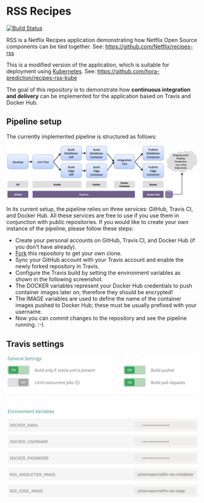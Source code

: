 # RSS Recipes

[![Build Status](https://travis-ci.org/jojow/netflix-rss-app.svg)](https://travis-ci.org/jojow/netflix-rss-app)

RSS is a Netflix Recipes application demonstrating how Netflix Open Source components can be tied together.
See: https://github.com/Netflix/recipes-rss

This is a modified version of the application, which is suitable for deployment using [Kubernetes](http://kubernetes.io).
See: https://github.com/hora-prediction/recipes-rss-kube

The goal of this repository is to demonstrate how **continuous integration and delivery** can be implemented for the application based on Travis and Docker Hub.



## Pipeline setup

The currently implemented pipeline is structured as follows:

![Pipeline overview](/pipeline-docs/pipeline-overview.png)

In its current setup, the pipeline relies on three services: GitHub, Travis CI, and Docker Hub.
All these services are free to use if you use them in conjunction with public repositories.
If you would like to create your own instance of the pipeline, please follow these steps:

* Create your personal accounts on GitHub, Travis CI, and Docker Hub (if you don't have already).
* [Fork](https://github.com/jojow/netflix-rss-app/fork) this repository to get your own clone.
* Sync your GitHub account with your Travis account and enable the newly forked repository in Travis.
* Configure the Travis build by setting the environment variables as shown in the following screenshot.
* The DOCKER variables represent your Docker Hub credentials to push container images later on; therefore they should be encrypted!
* The IMAGE variables are used to define the name of the container images pushed to Docker Hub; these must be usually prefixed with your username.
* Now you can commit changes to the repository and see the pipeline running. :-)



## Travis settings

![Travis settings](/pipeline-docs/travis-settings.png)
